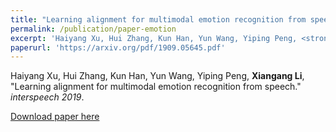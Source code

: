 ```yaml
---
title: "Learning alignment for multimodal emotion recognition from speech"
permalink: /publication/paper-emotion
excerpt: 'Haiyang Xu, Hui Zhang, Kun Han, Yun Wang, Yiping Peng, <strong>Xiangang Li</strong>, &quot;Learning alignment for multimodal emotion recognition from speech.&quot; <i>interspeech 2019</i>.'
paperurl: 'https://arxiv.org/pdf/1909.05645.pdf'
---
```

Haiyang Xu, Hui Zhang, Kun Han, Yun Wang, Yiping Peng, <strong>Xiangang Li</strong>, "Learning alignment for multimodal emotion recognition from speech." <i>interspeech 2019</i>.

[Download paper here](https://arxiv.org/pdf/1909.05645.pdf)
